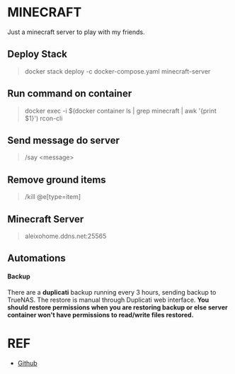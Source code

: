 # MINECRAFT
Just a minecraft server to play with my friends.

## Deploy Stack
> docker stack deploy -c docker-compose.yaml minecraft-server

## Run command on container
> docker exec -i $(docker container ls | grep minecraft | awk '{print $1}') rcon-cli

## Send message do server
> \/say \<message>

## Remove ground items
> /kill @e[type=item]

## Minecraft Server
> aleixohome.ddns.net:25565

## Automations
#### Backup
There are a **duplicati** backup running every 3 hours, sending backup to TrueNAS. The restore is manual through Duplicati web interface. **You should restore permissions when you are restoring backup or else server container won't have permissions to read/write files restored.**

# REF
- [Github](https://github.com/itzg/docker-minecraft-server)